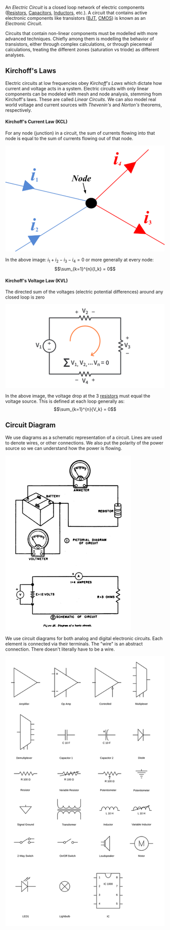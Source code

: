 
An *Electric Circuit* is a closed loop network of electric components ([Resistors](Analog/Resistors.md), [Capacitors](Analog/Capacitors.md), [Inductors](Analog/Inductors.md), etc.). A circuit that contains active electronic components like transistors ([BJT](Analog/BJT.md), [CMOS](Digital/CMOS.md)) is known as an *Electronic Circuit*.

Circuits that contain non-linear components must be modelled with more advanced techniques. Chiefly among them is modelling the behavior of transistors, either through complex calculations, or through piecemeal calculations, treating the different zones (saturation vs triode) as different analyses.

## Kirchoff's Laws

Electric circuits at low frequencies obey *Kirchoff's Laws* which dictate how current and voltage acts in a system. Electric circuits with only linear components can be modeled with mesh and node analysis, stemming from Kirchoff's laws. These are called *Linear Circuits*. We can also model real world voltage and current sources with *Thevenin's* and *Norton's* theorems, respectively.

#### Kirchoff's Current Law (KCL)

For any node (junction) in a circuit, the sum of currents flowing into that node is equal to the sum of currents flowing out of that node.

![](../Attachments/Pasted%20image%2020230121191534.png)

In the above image: $i_1 + i_2 - i_3 - i_4 = 0$ or more generally at every node:
$$\sum_{k=1}^{n}{I_k} = 0$$


#### Kirchoff's Voltage Law (KVL)

The directed sum of the voltages (electric potential differences) around any closed loop is zero

![](../Attachments/Pasted%20image%2020230121192026.png)

In the above image, the voltage drop at the 3 [resistors](Analog/Resistors.md) must equal the voltage source. This is defined at each loop generally as:
$$\sum_{k=1}^{n}{V_k} = 0$$

## Circuit Diagram

We use diagrams as a schematic representation of a circuit. Lines are used to denote wires, or other connections. We also put the polarity of the power source so we can understand how the power is flowing.

![](../Attachments/Pasted%20image%2020230119010210.png)

We use circuit diagrams for both analog and digital electronic circuits. Each element is connected via their terminals. The "wire" is an abstract connection. There doesn't literally have to be a wire.

![](../Attachments/Pasted%20image%2020230119012142.png)